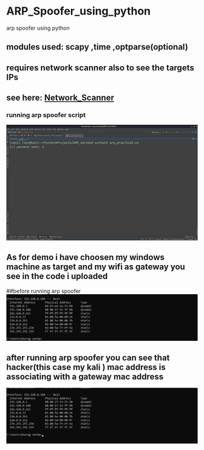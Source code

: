 # ARP_Spoofer_using_python
arp spoofer using python 
## modules used: scapy ,time ,optparse(optional) 
## requires network scanner also to see the targets IPs
## see here: <a href="https://github.com/anurag708989/Python_Network_Scanner"> Network_Scanner</a>


### running arp spoofer script 
![](Screenshot_2020-11-11_03-36-36.png)
## As for demo i have choosen my windows machine as target and my wifi as gateway you see in the code i  uploaded
##before running arp spoofer 
![](without_arp_spoof.png)

## after running arp spoofer you can see that hacker(this case my kali ) mac address is associating with a gateway mac address 
![](with_arp_spoof.png)

